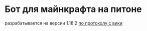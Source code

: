 # Бот для майнкрафта на питоне
 
разрабатывается на версии 1.18.2 [по протоколу с вики](https://wiki.vg/index.php?title=Protocol&oldid=17499)
